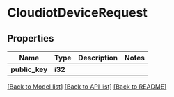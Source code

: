 # CloudiotDeviceRequest

## Properties

Name | Type | Description | Notes
------------ | ------------- | ------------- | -------------
**public_key** | **i32** |  | 

[[Back to Model list]](../README.md#documentation-for-models) [[Back to API list]](../README.md#documentation-for-api-endpoints) [[Back to README]](../README.md)


